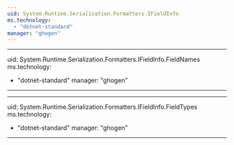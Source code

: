 ```yaml
---
uid: System.Runtime.Serialization.Formatters.IFieldInfo
ms.technology: 
  - "dotnet-standard"
manager: "ghogen"
---
```


---
uid: System.Runtime.Serialization.Formatters.IFieldInfo.FieldNames
ms.technology: 
  - "dotnet-standard"
manager: "ghogen"
---

---
uid: System.Runtime.Serialization.Formatters.IFieldInfo.FieldTypes
ms.technology: 
  - "dotnet-standard"
manager: "ghogen"
---
